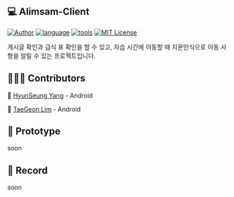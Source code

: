 ## 💻 Alimsam-Client

[![Author](https://img.shields.io/badge/author-Im--Tae-red.svg)]( https://github.com/Im-Tae ) [![language](https://img.shields.io/badge/language-Kotlin-green
)]( ) [![tools](https://img.shields.io/badge/tools-Android%20Studio%2C%20Abode%20XD-green)]() [![MIT License](https://img.shields.io/badge/license-MIT%20License-blue.svg)]( https://opensource.org/licenses/MIT )

게시글 확인과  급식 표 확인을 할 수 있고,  자습 시간에 이동할 때 지문인식으로 이동 사항을 알릴 수 있는 프로젝트입니다.



##  👨‍👧‍👦  Contributors

🔗  [HyunSeung Yang]( https://github.com/zmfoq12345 ) - Android

🔗  [TaeGeon Lim]( https://github.com/Im-Tae ) - Android


## 📼 Prototype

soon



## 📔  Record

soon
